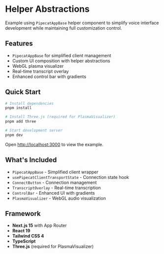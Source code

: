 # Helper Abstractions

Example using `PipecatAppBase` helper component to simplify voice interface development while maintaining full customization control.

## Features

- `PipecatAppBase` for simplified client management
- Custom UI composition with helper abstractions
- WebGL plasma visualizer
- Real-time transcript overlay
- Enhanced control bar with gradients

## Quick Start

```bash
# Install dependencies
pnpm install

# Install Three.js (required for PlasmaVisualizer)
pnpm add three

# Start development server
pnpm dev
```

Open [http://localhost:3000](http://localhost:3000) to view the example.

## What's Included

- `PipecatAppBase` - Simplified client wrapper
- `usePipecatClientTransportState` - Connection state hook
- `ConnectButton` - Connection management
- `TranscriptOverlay` - Real-time transcription
- `ControlBar` - Enhanced UI with gradients
- `PlasmaVisualizer` - WebGL audio visualization

## Framework

- **Next.js 15** with App Router
- **React 19**
- **Tailwind CSS 4**
- **TypeScript**
- **Three.js** (required for PlasmaVisualizer)
